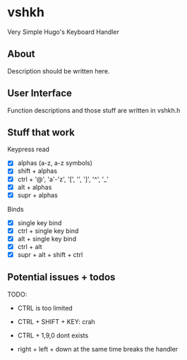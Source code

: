 # vshkh

Very Simple Hugo's Keyboard Handler

## About

Description should be written here.

## User Interface

Function descriptions and those stuff are written in vshkh.h

## Stuff that work

Keypress read
- [x] alphas (a-z, a-z symbols)
- [x] shift + alphas
- [x] ctrl + '@', 'a'-'z', '[', '\', ']', '^', '_'
- [x] alt + alphas
- [x] supr + alphas

Binds
- [x] single key bind
- [x] ctrl + single key bind
- [x] alt + single key bind
- [x] ctrl + alt
- [x] supr + alt + shift + ctrl

## Potential issues + todos

TODO:
- CTRL is too limited
- CTRL + SHIFT + KEY: crah
- CTRL + 1,9,0 dont exists

- right + left + down at the same time breaks the handler
